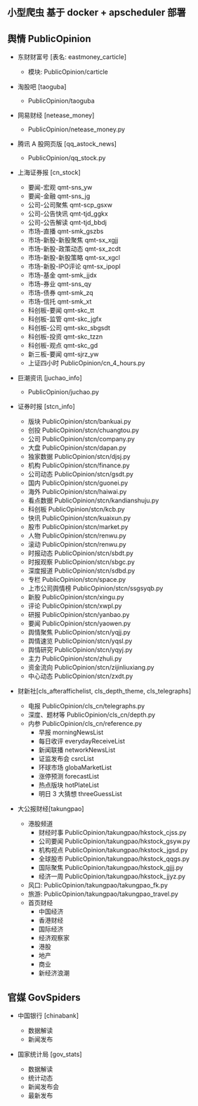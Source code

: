 ## 小型爬虫 基于 docker + apscheduler 部署

## 舆情 PublicOpinion
- 东财财富号 [表名: eastmoney_carticle] 
    - 模块: PublicOpinion/carticle

- 淘股吧 [taoguba]
    - PublicOpinion/taoguba 

- 网易财经 [netease_money]
    - PublicOpinion/netease_money.py 

- 腾讯 A 股网页版 [qq_astock_news]
    - PublicOpinion/qq_stock.py 

- 上海证券报 [cn_stock]
    - 要闻-宏观 qmt-sns_yw
    - 要闻-金融 qmt-sns_jg 
    - 公司-公司聚焦 qmt-scp_gsxw 
    - 公司-公告快讯 qmt-tjd_ggkx 
    - 公司-公告解读 qmt-tjd_bbdj 
    - 市场-直播 qmt-smk_gszbs 
    - 市场-新股-新股聚焦 qmt-sx_xgjj 
    - 市场-新股-政策动态 qmt-sx_zcdt 
    - 市场-新股-新股策略 qmt-sx_xgcl 
    - 市场-新股-IPO评论 qmt-sx_ipopl 
    - 市场-基金 qmt-smk_jjdx 
    - 市场-券业 qmt-sns_qy 
    - 市场-债券 qmt-smk_zq 
    - 市场-信托 qmt-smk_xt 
    - 科创板-要闻 qmt-skc_tt 
    - 科创板-监管 qmt-skc_jgfx 
    - 科创板-公司 qmt-skc_sbgsdt 
    - 科创板-投资 qmt-skc_tzzn 
    - 科创板-观点 qmt-skc_gd 
    - 新三板-要闻 qmt-sjrz_yw 
    - 上证四小时  PublicOpinion/cn_4_hours.py 

- 巨潮资讯 [juchao_info]
    - PublicOpinion/juchao.py 

- 证券时报 [stcn_info]  
    - 版块 PublicOpinion/stcn/bankuai.py 
    - 创投 PublicOpinion/stcn/chuangtou.py 
    - 公司 PublicOpinion/stcn/company.py 
    - 大盘 PublicOpinion/stcn/dapan.py 
    - 独家数据 PublicOpinion/stcn/djsj.py 
    - 机构 PublicOpinion/stcn/finance.py 
    - 公司动态 PublicOpinion/stcn/gsdt.py 
    - 国内 PublicOpinion/stcn/guonei.py 
    - 海外 PublicOpinion/stcn/haiwai.py 
    - 看点数据 PublicOpinion/stcn/kandianshuju.py 
    - 科创板 PublicOpinion/stcn/kcb.py 
    - 快讯 PublicOpinion/stcn/kuaixun.py 
    - 股市 PublicOpinion/stcn/market.py
    - 人物 PublicOpinion/stcn/renwu.py 
    - 滚动 PublicOpinion/stcn/renwu.py 
    - 时报动态 PublicOpinion/stcn/sbdt.py 
    - 时报观察 PublicOpinion/stcn/sbgc.py 
    - 深度报道 PublicOpinion/stcn/sdbd.py 
    - 专栏 PublicOpinion/stcn/space.py 
    - 上市公司舆情榜 PublicOpinion/stcn/ssgsyqb.py 
    - 新股 PublicOpinion/stcn/xingu.py 
    - 评论 PublicOpinion/stcn/xwpl.py 
    - 研报 PublicOpinion/stcn/yanbao.py 
    - 要闻 PublicOpinion/stcn/yaowen.py 
    - 舆情聚焦 PublicOpinion/stcn/yqjj.py 
    - 舆情速览 PublicOpinion/stcn/yqsl.py 
    - 舆情研究 PublicOpinion/stcn/yqyj.py 
    - 主力 PublicOpinion/stcn/zhuli.py 
    - 资金流向 PublicOpinion/stcn/zijinliuxiang.py 
    - 中心动态 PublicOpinion/stcn/zxdt.py 
 
- 财新社[cls_afteraffichelist, cls_depth_theme, cls_telegraphs]
    - 电报 PublicOpinion/cls_cn/telegraphs.py 
    - 深度、题材等 PublicOpinion/cls_cn/depth.py 
    - 内参 PublicOpinion/cls_cn/reference.py
        - 早报 morningNewsList
        - 每日收评 everydayReceiveList 
        - 新闻联播 networkNewsList 
        - 证监发布会 csrcList 
        - 环球市场 globaMarketList 
        - 涨停预测 forecastList 
        - 热点版块 hotPlateList 
        - 明日 3 大猜想 threeGuessList 

- 大公报财经[takungpao]
    - 港股频道 
        - 财经时事 PublicOpinion/takungpao/hkstock_cjss.py
        - 公司要闻 PublicOpinion/takungpao/hkstock_gsyw.py
        - 机构视点 PublicOpinion/takungpao/hkstock_jgsd.py
        - 全球股市 PublicOpinion/takungpao/hkstock_qqgs.py
        - 国际聚焦 PublicOpinion/takungpao/hkstock_gjjj.py 
        - 经济一周 PublicOpinion/takungpao/hkstock_jjyz.py 
    - 风口: PublicOpinion/takungpao/takungpao_fk.py 
    - 旅游: PublicOpinion/takungpao/takungpao_travel.py 
    - 首页财经 
        - 中国经济 
        - 香港财经 
        - 国际经济 
        - 经济观察家 
        - 港股 
        - 地产 
        - 商业 
        - 新经济浪潮 
    

## 官媒 GovSpiders
- 中国银行 [chinabank]
    - 数据解读
    - 新闻发布

- 国家统计局 [gov_stats]
    - 数据解读 
    - 统计动态
    - 新闻发布会
    - 最新发布
